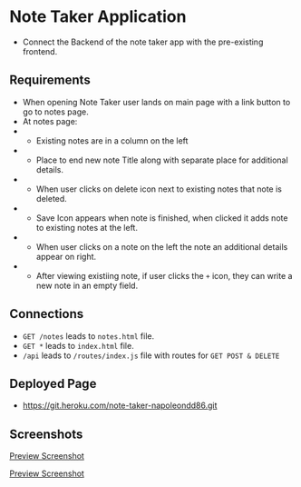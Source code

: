 # Note Taker Application

- Connect the Backend of the note taker app with the pre-existing frontend.

## Requirements

- When opening Note Taker user lands on main page with a link button to go to notes page.
- At notes page:
- - Existing notes are in a column on the left
- - Place to end new note Title along with separate place for additional details.
- - When user clicks on delete icon next to existing notes that note is deleted.
- - Save Icon appears when note is finished, when clicked it adds note to existing notes at the left.
- - When user clicks on a note on the left the note an additional details appear on right.
- - After viewing existiing note, if user clicks the `+` icon, they can write a new note in an empty field.

## Connections

- `GET /notes` leads to `notes.html` file.
- `GET *` leads to `index.html` file.
- `/api` leads to `/routes/index.js` file with routes for `GET POST & DELETE`

## Deployed Page

- https://git.heroku.com/note-taker-napoleondd86.git


## Screenshots

[Preview Screenshot](../Develop/public/images/existing-note-screenshot.png)

[Preview Screenshot](../Develop/public/images/new-note-screenshot.png)



